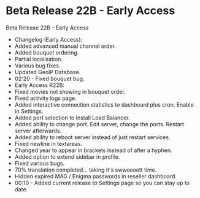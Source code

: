 # Beta Release 22B - Early Access
Beta Release 22B - Early Access

* Changelog (Early Access):
* Added advanced manual channel order.
* Added bouquet ordering.
* Partial localisation.
* Various bug fixes.
* Updated GeoIP Database.
* 02:20 - Fixed bouquet bug.
* Early Access R22B:
* Fixed movies not showing in bouquet order.
* Fixed activity logs page.
* Added interactive connection statistics to dashboard plus cron. Enable in Settings.
* Added port selection to Install Load Balancer.
* Added ability to change port. Edit server, change the ports. Restart server afterwards.
* Added ability to reboot server instead of just restart services.
* Fixed newline in textareas.
* Changed year to appear in brackets instead of after a hyphen.
* Added option to extend sidebar in profile.
* Fixed various bugs.
* 70% translation completed... taking it's swweeeett time.
* Hidden expired MAG / Enigma passwords in reseller dashboard.
* 00:10 - Added current release to Settings page so you can stay up to date.
